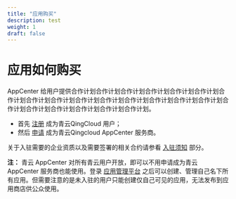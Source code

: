 ```yaml
---
title: "应用购买"
description: test
weight: 1
draft: false
---
```


# 应用如何购买

AppCenter 给用户提供合作计划合作计划合作计划合作计划合作计划合作计划合作计划合作计划合作计划合作计划合作计划合作计划合作计划合作计划合作计划合作计划合作计划合作计划合作计划合作计划合作计划。

- 首先 [注册](https://console.qingcloud.com/signup) 成为青云QingCloud 用户；
- 然后 [申请](https://appcenter.qingcloud.com/apply) 成为青云Qingcloud AppCenter 服务商。

关于入驻需要的企业资质以及需要签署的相关合约请参看 [入驻须知](../business-process/prerequisite.html) 部分。

**注：** 青云 AppCenter 对所有青云用户开放，即可以不用申请成为青云 AppCenter 服务商也能使用。登录 [应用管理平台](https://appcenter.qingcloud.com/developer) 之后可以创建、管理自己名下所有应用。但需要注意的是未入驻的用户只能创建仅自己可见的应用，无法发布到应用商店供公众使用。

